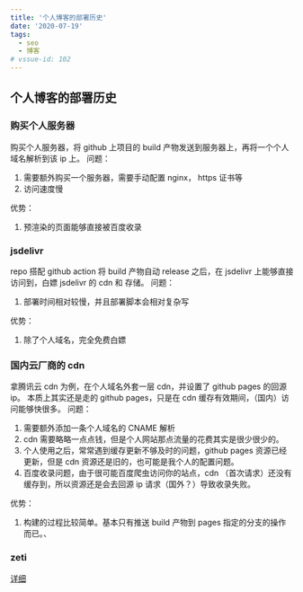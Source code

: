 ```yaml
---
title: '个人博客的部署历史'
date: '2020-07-19'
tags:
  - seo
  - 博客
# vssue-id: 102
---
```


## 个人博客的部署历史

### 购买个人服务器

购买个人服务器，将 github 上项目的 build 产物发送到服务器上，再将一个个人域名解析到该 ip 上。
问题：

1.  需要额外购买一个服务器，需要手动配置 nginx， https 证书等
2.  访问速度慢

优势：

1.  预渲染的页面能够直接被百度收录

### jsdelivr

repo 搭配 github action 将 build 产物自动 release 之后，在 jsdelivr 上能够直接访问到，白嫖 jsdelivr 的 cdn 和 存储。
问题：

1. 部署时间相对较慢，并且部署脚本会相对复杂写

优势：

1. 除了个人域名，完全免费白嫖

### 国内云厂商的 cdn

拿腾讯云 cdn 为例，在个人域名外套一层 cdn，并设置了 github pages 的回源 ip。 本质上其实还是走的 github pages，只是在 cdn 缓存有效期间，（国内）访问能够快很多。
问题：

1. 需要额外添加一条个人域名的 CNAME 解析
2. cdn 需要略略一点点钱，但是个人网站那点流量的花费其实是很少很少的。
3. 个人使用之后，常常遇到缓存更新不够及时的问题，github pages 资源已经更新，但是 cdn 资源还是旧的，也可能是我个人的配置问题。
4. 百度收录问题，由于很可能百度爬虫访问你的站点，cdn （首次请求）还没有缓存到，所以资源还是会去回源 ip 请求（国外？）导致收录失败。

优势：

1. 构建的过程比较简单。基本只有推送 build 产物到 pages 指定的分支的操作而已。、

### zeti

[详细](./zeti.md)
